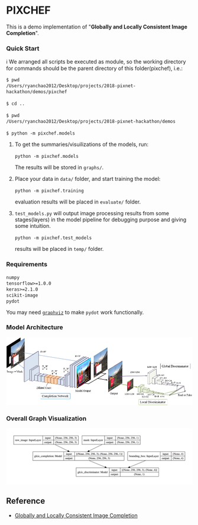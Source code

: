 # PIXCHEF
This is a demo implementation of "**Globally and Locally Consistent Image Completion**".

### Quick Start
ℹ️ We arranged all scripts be executed as module, so the working directory for commands should be the parent directory of this folder(pixchef), i.e.:

```
$ pwd
/Users/ryanchao2012/Desktop/projects/2018-pixnet-hackathon/demos/pixchef

$ cd ..

$ pwd
/Users/ryanchao2012/Desktop/projects/2018-pixnet-hackathon/demos

$ python -m pixchef.models
```

1. To get the summaries/visuilizations of the models, run:

    `python -m pixchef.models`

    The results will be stored in `graphs/`.

2. Place your data in `data/` folder, and start training the model:

    `python -m pixchef.training`

    evaluation results will be placed in `evaluate/` folder.

3. `test_models.py` will output image processing results from some stages(layers) in the model pipeline for debugging purpose and giving some intuition.

    `python -m pixchef.test_models`

    results will be placed in `temp/` folder.

### Requirements

```
numpy
tensorflow>=1.0.0
keras>=2.1.0
scikit-image
pydot
```

You may need [`graphviz`](https://www.graphviz.org/download/) to make `pydot` work functionally.


### Model Architecture
![](./static/model_v2.png)

### Overall Graph Visualization
![](./static/glcic_graph.png)


## Reference
* [Globally and Locally Consistent Image Completion](http://hi.cs.waseda.ac.jp/~iizuka/projects/completion/en/)
